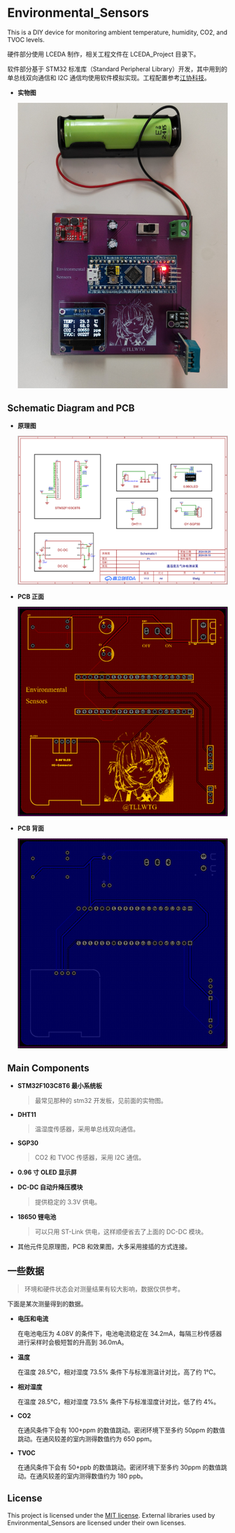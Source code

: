 # Environmental_Sensors

This is a DIY device for monitoring ambient temperature, humidity, CO2, and TVOC levels.

硬件部分使用 LCEDA 制作，相关工程文件在 LCEDA_Project 目录下。

软件部分基于 STM32 标准库（Standard Peripheral Library）开发，其中用到的单总线双向通信和 I2C 通信均使用软件模拟实现。工程配置参考[江协科技](https://jiangxiekeji.com/)。

* **实物图**
  
  ![](./docs/image/Final.jpg)

## Schematic Diagram and PCB

* **原理图**

  ![](./docs/image/schematic.png)

* **PCB 正面**
  
  ![](./docs/image/PCB1.png)

* **PCB 背面**

  ![](./docs/image/PCB2.png)

## Main Components

* **STM32F103C8T6 最小系统板**
  
  > 最常见那种的 stm32 开发板，见前面的实物图。

* **DHT11**
  
  > 温湿度传感器，采用单总线双向通信。

* **SGP30**
  
  > CO2 和 TVOC 传感器，采用 I2C 通信。

* **0.96 寸 OLED 显示屏**

* **DC-DC 自动升降压模块**
  
  > 提供稳定的 3.3V 供电。

* **18650 锂电池**
  
  > 可以只用 ST-Link 供电，这样顺便省去了上面的 DC-DC 模块。

* 其他元件见原理图，PCB 和效果图，大多采用接插的方式连接。

## 一些数据

> 环境和硬件状态会对测量结果有较大影响，数据仅供参考。

下面是某次测量得到的数据。

* **电压和电流**
  
  在电池电压为 4.08V 的条件下，电池电流稳定在 34.2mA，每隔三秒传感器进行采样时会极短暂的升高到 36.0mA。

* **温度**

  在温度 28.5℃，相对湿度 73.5% 条件下与标准测温计对比，高了约 1℃。

* **相对湿度**

  在温度 28.5℃，相对湿度 73.5% 条件下与标准湿度计对比，低了约 4%。

* **CO2**

  在通风条件下会有 100+ppm 的数值跳动。密闭环境下至多约 50ppm 的数值跳动。在通风较差的室内测得数值约为 650 ppm。 

* **TVOC**

  在通风条件下会有 50+ppb 的数值跳动。密闭环境下至多约 30ppm 的数值跳动。在通风较差的室内测得数值约为 180 ppb。 

## License

This project is licensed under the [MIT license](https://github.com/tLLWtG/Environmental_Sensors/blob/main/LICENSE). External libraries used by Environmental_Sensors are licensed under their own licenses.